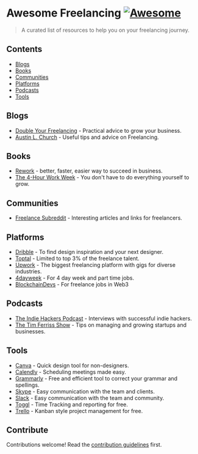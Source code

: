 # Awesome Freelancing [![Awesome](https://awesome.re/badge.svg)](https://awesome.re)

> A curated list of resources to help you on your freelancing journey.


## Contents

- [Blogs](#blogs)
- [Books](#books)
- [Communities](#blogs)
- [Platforms](#platforms)
- [Podcasts](#podcasts)
- [Tools](#tools)


## Blogs
- [Double Your Freelancing](https://doubleyourfreelancing.com/) - Practical advice to grow your business.
- [Austin L. Church](https://austinlchurch.com/) - Useful tips and advice on Freelancing.


## Books
- [Rework](https://www.amazon.com/gp/product/0307463745/) -  better, faster, easier way to succeed in business.
- [The 4-Hour Work Week](https://fourhourworkweek.com/) - You don't have to do everything yourself to grow.


## Communities
- [Freelance Subreddit](https://www.reddit.com/r/freelance/) - Interesting articles and links for freelancers.


## Platforms
- [Dribble](https://dribbble.com/) - To find design inspiration and your next designer.
- [Toptal](https://www.toptal.com/) - Limited to top 3% of the freelance talent.
- [Upwork](https://www.upwork.com/) - The biggest freelancing platform with gigs for diverse industries.
- [4dayweek](https://4dayweek.io/) -  For 4 day week and part time jobs.
- [BlockchainDevs](https://www.BlockchainDevs.net/) - For freelance jobs in Web3


## Podcasts
- [The Indie Hackers Podcast](https://www.indiehackers.com/podcast/) - Interviews with successful indie hackers.
- [The Tim Ferriss Show](https://tim.blog/podcast/) - Tips on managing and growing startups and businesses.


## Tools
- [Canva](https://www.canva.com/) - Quick design tool for non-designers.
- [Calendly](https://calendly.com/) - Scheduling meetings made easy.
- [Grammarly](https://www.grammarly.com/) - Free and efficient tool to correct your grammar and spellings.
- [Skype](https://www.skype.com/) - Easy communication with the team and clients.
- [Slack](https://slack.com/) - Easy communication with the team and community.
- [Toggl](https://toggl.com/) - Time Tracking and reporting for free.
- [Trello](https://trello.com/) - Kanban style project management for free.


## Contribute

Contributions welcome! Read the [contribution guidelines](contributing.md) first.
